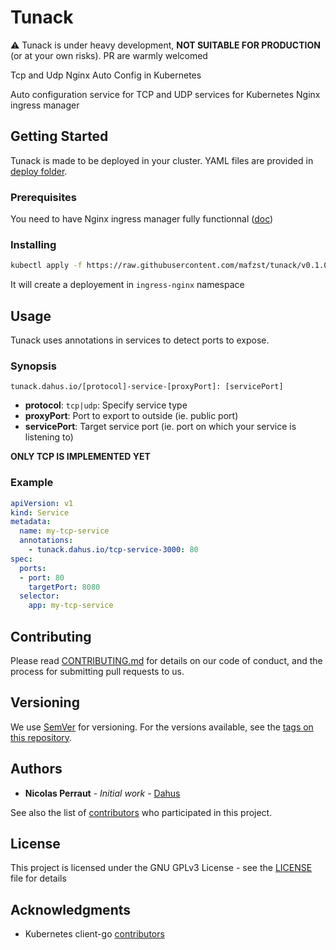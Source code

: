 # Tunack

:warning: Tunack is under heavy development, __NOT SUITABLE FOR PRODUCTION__ (or at your own risks). PR are warmly welcomed

Tcp and Udp Nginx Auto Config in Kubernetes

Auto configuration service for TCP and UDP services for Kubernetes Nginx ingress manager

## Getting Started

Tunack is made to be deployed in your cluster. YAML files are provided in [deploy folder](./deploy).

### Prerequisites

 You need to have Nginx ingress manager fully functionnal ([doc](https://github.com/kubernetes/ingress-nginx/blob/master/deploy/README.md))

### Installing


```bash
kubectl apply -f https://raw.githubusercontent.com/mafzst/tunack/v0.1.0/deploy/with-rbac.yaml
```

It will create a deployement in `ingress-nginx` namespace

## Usage

Tunack uses annotations in services to detect ports to expose.

### Synopsis

`tunack.dahus.io/[protocol]-service-[proxyPort]: [servicePort]`

- __protocol__: `tcp|udp`: Specify service type
- __proxyPort__: Port to export to outside (ie. public port)
- __servicePort__: Target service port (ie. port on which your service is listening to)

__ONLY TCP IS IMPLEMENTED YET__

### Example

``` yaml
apiVersion: v1
kind: Service
metadata:
  name: my-tcp-service
  annotations:
    - tunack.dahus.io/tcp-service-3000: 80
spec:
  ports:
  - port: 80
    targetPort: 8080
  selector:
    app: my-tcp-service

```

## Contributing

Please read [CONTRIBUTING.md](CONTRIBUTING.md) for details on our code of conduct, and the process for submitting pull requests to us.

## Versioning

We use [SemVer](http://semver.org/) for versioning. For the versions available, see the [tags on this repository](https://github.com/mafzst/tunack/tags).

## Authors

* **Nicolas Perraut** - *Initial work* - [Dahus](https://dahus.net)

See also the list of [contributors](https://github.com/mafzst/tunack/contributors) who participated in this project.

## License

This project is licensed under the GNU GPLv3 License - see the [LICENSE](LICENSE) file for details

## Acknowledgments

* Kubernetes client-go [contributors](https://github.com/kubernetes/client-go/graphs/contributors)